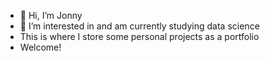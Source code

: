 - 👋 Hi, I’m Jonny
- 👀 I’m interested in and am currently studying data science
- This is where I store some personal projects as a portfolio
- Welcome!
